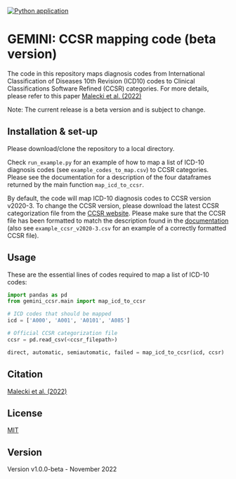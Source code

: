 [![Python application](https://github.com/GEMINI-Medicine/gemini-ccsr/actions/workflows/python-app.yml/badge.svg)](https://github.com/GEMINI-Medicine/gemini-ccsr/actions/workflows/python-app.yml)

# GEMINI: CCSR mapping code (beta version)

The code in this repository maps diagnosis codes from International Classification of Diseases 10th Revision (ICD10) codes to Clinical Classifications Software Refined (CCSR) categories. For more details, please refer to this paper [Malecki et al. (2022)](LINK)

Note: The current release is a beta version and is subject to change. 

## Installation & set-up

Please download/clone the repository to a local directory. 

Check `run_example.py` for an example of how to map a list of ICD-10 diagnosis codes (see `example_codes_to_map.csv`) to CCSR categories. Please see the documentation for a description of the four dataframes returned by the main function `map_icd_to_ccsr`.  

By default, the code will map ICD-10 diagnosis codes to CCSR version v2020-3. To change the CCSR version, please download the latest CCSR categorization file from the [CCSR website](https://www.hcup-us.ahrq.gov/toolssoftware/ccsr/dxccsr.jsp). Please make sure that the CCSR file has been formatted to match the description found in the [documentation](https://github.com/GEMINI-Medicine/gemini-ccsr/blob/master/docs/build/html/index.html) (also see `example_ccsr_v2020-3.csv` for an example of a correctly formatted CCSR file). 

## Usage

These are the essential lines of codes required to map a list of ICD-10 codes:

```python
import pandas as pd
from gemini_ccsr.main import map_icd_to_ccsr

# ICD codes that should be mapped
icd = ['A000', 'A001', 'A0101', 'A085']

# Official CCSR categorization file
ccsr = pd.read_csv(<ccsr_filepath>)

direct, automatic, semiautomatic, failed = map_icd_to_ccsr(icd, ccsr)
```

## Citation

[Malecki et al. (2022)](LINK)

## License
[MIT](https://choosealicense.com/licenses/mit/)

## Version
Version v1.0.0-beta - November 2022
